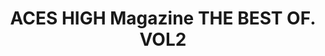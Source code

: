 ---
layout: product
title: "ACES HIGH Magazine THE BEST OF. VOL2"
price: "1500" 
desc: "Časopis"
img_path: "/assets/img/AK2926.webp"
brand: "AK"
available: false
special_offer: false
new: false
soon: false
cat: "090000"
subcat: "090200"
subsubcat: "090202"
sifra: "AK2926"
popular: true
---